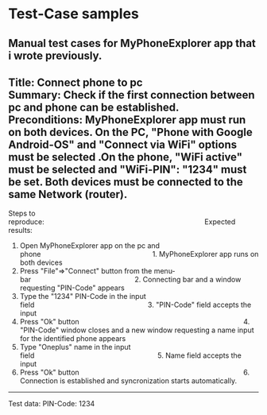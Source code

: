 Test-Case samples<br>
=====================================================================================================================================================
Manual test cases for MyPhoneExplorer app that i wrote previously.</br>
----------------------------------------------------------------------------------------------------------------------------------------------------------------

Title: Connect phone to pc</br>
Summary: Check if the first connection between pc and phone can be established.</br>
Preconditions: MyPhoneExplorer app must run on both devices. On the PC, "Phone with Google Android-OS" and "Connect via WiFi" options must be selected .On the phone, "WiFi active" must be selected and "WiFi-PIN": "1234" must be set. Both devices must be connected to the same Network (router).</br>
---------------------------------------------------------------------------------------------------------------------------------------------------------------

Steps to reproduce:                                                                                  Expected results:
1. Open MyPhoneExplorer app on the pc and phone                                                         1. MyPhoneExplorer app runs on both devices
2. Press "File"=>"Connect" button from the menu-bar                                                     2. Connecting bar and a window requesting "PIN-Code" appears
3. Type the "1234" PIN-Code in the input field                                                          3. "PIN-Code" field accepts the input
4. Press "Ok" button                                                                                    4. "PIN-Code" window closes and a new window requesting a name input for the identified phone appears
5. Type "Oneplus" name in the input field                                                               5. Name field accepts the input
6. Press "Ok" button                                                                                    6. Connection is established and syncronization starts automatically.

----------------------------------------------------------------------------------------------------------------------------------------------------------------
Test data: PIN-Code: 1234
